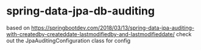 # spring-data-jpa-db-auditing
based on
https://springbootdev.com/2018/03/13/spring-data-jpa-auditing-with-createdby-createddate-lastmodifiedby-and-lastmodifieddate/
check out the JpaAuditingConfiguration class for config
